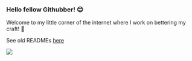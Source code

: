 ### Hello fellow Githubber! 😊
Welcome to my little corner of the internet where I work on bettering my craft! 🔨

See old READMEs [here](https://github.com/xaylax/xaylax/blob/master/past.md)

![](https://komarev.com/ghpvc/?username=xaylax&color=blueviolet&label=thanks+for+visiting!+😋)

